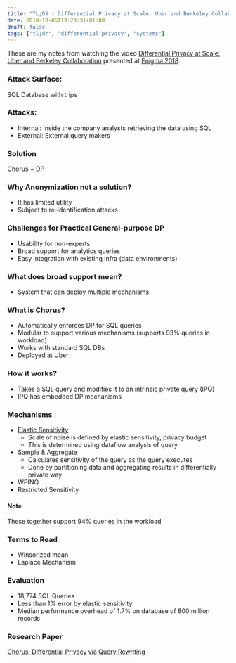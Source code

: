 ```yaml
---
title: "TL;DS - Differential Privacy at Scale: Uber and Berkeley Collaboration"
date: 2018-10-06T19:28:31+01:00
draft: false
tags: ["tl;dr", "differential privacy", "systems"]
---
```


These are my notes from watching the video [Differential Privacy at Scale: Uber and Berkeley Collaboration](https://www.usenix.org/conference/enigma2018/presentation/ensign) presented at [Enigma 2018](https://www.usenix.org/conference/enigma2018/program).

### Attack Surface:

SQL Database with trips

### Attacks:

- Internal: Inside the company analysts retrieving the data using SQL
- External: External query makers

### Solution

Chorus + DP


### Why Anonymization not a solution?

- It has limited utility
- Subject to re-identification attacks

### Challenges for Practical General-purpose DP

- Usability for non-experts
- Broad support for analytics queries
- Easy integration with existing infra (data environments)

### What does broad support mean?

- System that can deploy multiple mechanisms

### What is Chorus?

- Automatically enforces DP for SQL queries
- Modular to support various mechanisms (supports 93% queries in workload)
- Works with standard SQL DBs
- Deployed at Uber

### How it works?

- Takes a SQL query and modifies it to an intrinsic private query (IPQ)
- IPQ has embedded DP mechanisms

### Mechanisms

- [Elastic Sensitivity](https://arxiv.org/abs/1706.09479)
	+ Scale of noise is defined by elastic sensitivity, privacy budget
	+ This is determined using dataflow analysis of query
- Sample & Aggregate
	+ Calculates sensitivity of the query as the query executes
	+ Done by partitioning data and aggregating results in differentially private way
- WPINQ
- Restricted Sensitivity

#### Note

These together support 94% queries in the workload

### Terms to Read

- Winsorized mean
- Laplace Mechanism

### Evaluation

- 18,774 SQL Queries
- Less than 1% error by elastic sensitivity
- Median performance overhead of 1.7% on database of 800 million records

### Research Paper

[Chorus: Differential Privacy via Query Rewriting](https://arxiv.org/pdf/1809.07750.pdf)




